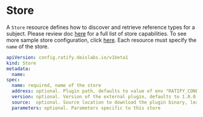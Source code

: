 # Store

A `Store` resource defines how to discover and retrieve reference types for a subject.
Please review doc [here](https://github.com/deislabs/ratify/blob/main/docs/reference/store.md) for a full list of store capabilities.
To see more sample store configuration, click [here](https://github.com/deislabs/ratify/tree/main/config/samples). Each resource must specify the `name` of the store.

```yml
apiVersion: config.ratify.deislabs.io/v1beta1
kind: Store
metadata:
  name: 
spec:
  name: required, name of the store
  address: optional. Plugin path, defaults to value of env "RATIFY_CONFIG" or "~/.ratify/plugins"
  version: optional. Version of the external plugin, defaults to 1.0.0. On ratify initialization, the specified version will be validated against the supported plugin version.
  source:  optional. Source location to download the plugin binary, learn more at docs/reference/dynamic-plugins.md
  parameters: optional. Parameters specific to this store
```
